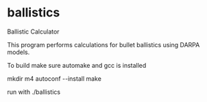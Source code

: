 ballistics
==========

Ballistic Calculator

This program performs calculations for bullet ballistics using DARPA models.

To build make sure automake and gcc is installed

mkdir m4
autoconf --install
make

run with ./ballistics
